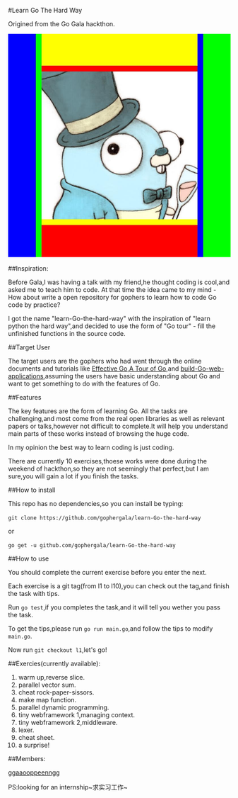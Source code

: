 #Learn Go The Hard Way

Origined from the Go Gala hackthon.

![img](res/m.jpg)

##Inspiration:

Before Gala,I was having a talk with my friend,he thought coding is cool,and asked me to teach him to code.
At that time the idea came to my mind - How about write a open repository for gophers to learn how to code Go code by practice?

I got the name "learn-Go-the-hard-way" with the inspiration of "learn python the hard way",and decided to use the form of "Go tour" -
fill the unfinished functions in the source code.

##Target User

The target users are the gophers who had went through the online documents and tutorials like [Effective Go](https://golang.org/doc/effective_go.html),[A Tour of Go](https://tour.golang.org/welcome/1),and [build-Go-web-applications](https://github.com/astaxie/build-web-application-with-golang),assuming the users have basic understanding about Go and want to get something to do with the features of Go.


##Features

The key features are the form of learning Go.
All the tasks are challenging,and most come from the real open libraries as well as relevant papers or talks,however not difficult to complete.It will help you understand main parts of these works instead of browsing the huge code.

In my opinion the best way to learn coding is just coding.

There are currently 10 exercises,thoese works were done during the weekend of hackthon,so they are not seemingly that perfect,but I am sure,you will gain a lot if you finish the tasks.

##How to install

This repo has no dependencies,so you can install be typing:

`git clone https://github.com/gophergala/learn-Go-the-hard-way`

or

`go get -u github.com/gophergala/learn-Go-the-hard-way`

##How to use

You should complete the current exercise before you enter the next.

Each exercise is a git tag(from l1 to l10),you can check out the tag,and finish the task with tips.

Run `go test`,if you completes the task,and it will tell you wether you pass the task.

To get the tips,please run `go run main.go`,and follow the tips to modify `main.go`.

Now run `git checkout l1`,let's go!

##Exercies(currently available):

1.  warm up,reverse slice.
2.  parallel vector sum.
3.  cheat rock-paper-sissors.
4.  make map function.
5.  parallel dynamic programming.
6.  tiny webframework 1,managing context.
7.  tiny webframework 2,middleware.
8.  lexer.
9.  cheat sheet.
10. a surprise!

##Members:

[ggaaooppeenngg](https://github.com/ggaaooppeenngg)

PS:looking for an internship~求实习工作~

